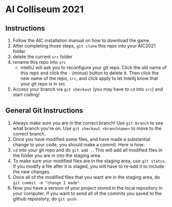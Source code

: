 # AI Colliseum 2021
## Instructions
1. Follow the AIC installation manual on how to download the game. 
2. After completing those steps, `git clone` this repo into your AIC2021 folder
2. delete the current `src` folder 
3. rename this repo into `src`
    - intelliJ will ask you to reconfigure your git repo. Click the old name of this repo and click the `-` (minus) button to delete it. Then click the new name of the repo, `src`, and click apply to let Intellij know that your git repo is in src.
4. Access your branch via `git checkout` (you may have to `cd` into `src`) and start coding!

## General Git Instructions
1. Always make sure you are in the correct branch! Use `git branch` to see what branch you're on. Use `git checkout <branchname>` to move to the correct branch.
2. Once you have modified some files, and have made a substantial change to your code, you should make a commit. Here is how:
3. `cd` into your git repo and do `git add .`. This will add all modified files in the folder you are in into the staging area.
4. To make sure your modified files are in the staging area, use `git status`. If you modify a file after it is staged, you will have to re-add it to include the new changes.
5. Once all of the modified files that you want are in the staging area, do `git commit -m "change I made"`.  
6. Now you have a version of your project stored in the local repository in your computer. If you want to send all of the commits you saved to the github repoistory, do `git push`.
